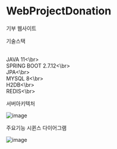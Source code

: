 # WebProjectDonation

기부 웹사이트

기술스택

<br>JAVA 11<\br>
<br>SPRING BOOT 2.7.12<\br>
<br>JPA<\br>
<br>MYSQL 8<\br>
<br>H2DB<\br>
<br>REDIS<\br>


서버아키텍처

![image](https://github.com/whdcks2252/WebProjectDonation/assets/66254633/a3c3f14d-2bb8-40fc-ba6d-1c785c4c4613)

주요기능 시퀸스 다이어그램

![image](https://github.com/whdcks2252/WebProjectDonation/assets/66254633/5bda7862-3f5b-400e-9ff8-99c1e486ae13)
